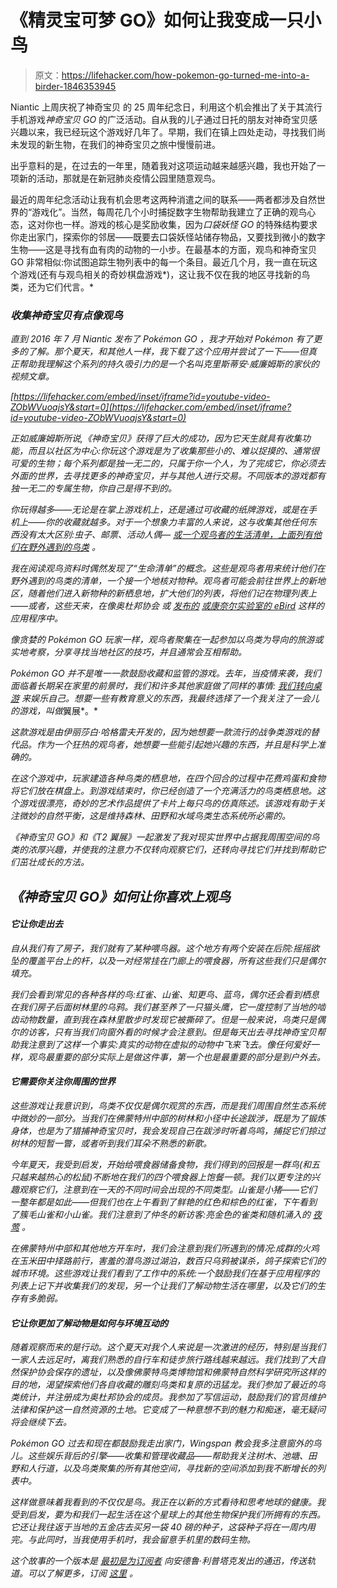 # 《精灵宝可梦 GO》如何让我变成一只小鸟

> 原文：<https://lifehacker.com/how-pokemon-go-turned-me-into-a-birder-1846353945>

Niantic 上周庆祝了神奇宝贝 的 25 周年纪念日，利用这个机会推出了关于其流行手机游戏*神奇宝贝 GO* 的广泛活动。自从我的儿子通过日托的朋友对神奇宝贝感兴趣以来，我已经玩这个游戏好几年了。早期，我们在镇上四处走动，寻找我们尚未发现的新生物，在我们的神奇宝贝之旅中慢慢前进。



出乎意料的是，在过去的一年里，随着我对这项运动越来越感兴趣，我也开始了一项新的活动，那就是在新冠肺炎疫情公园里随意观鸟。

最近的周年纪念活动让我有机会思考这两种消遣之间的联系——两者都涉及自然世界的“游戏化”。当然，每周花几个小时捕捉数字生物帮助我建立了正确的观鸟心态，这对你也一样。游戏的核心是奖励收集，因为*口袋妖怪 GO* 的特殊结构要求你走出家门，探索你的邻居——既要去口袋妖怪站储存物品，又要找到微小的数字生物——这是寻找有血有肉的动物的一小步。在最基本的方面，观鸟和神奇宝贝 GO 非常相似:你试图追踪生物列表中的每一个条目。最近几个月，我一直在玩这个游戏(还有与观鸟相关的奇妙棋盘游戏*)，这让我不仅在我的地区寻找新的鸟类，还为它们代言。*

### *收集神奇宝贝有点像观鸟*

*直到 2016 年 7 月 Niantic 发布了 *Pokémon GO* ，我才开始对 Pokémon 有了更多的了解。那个夏天，和其他人一样，我下载了这个应用并尝试了一下——但真正帮助我理解这个系列的持久吸引力的是一个名叫克里斯蒂安·威廉姆斯的家伙的视频文章。*

 *[https://lifehacker.com/embed/inset/iframe?id=youtube-video-ZObWVuoajsY&start=0](https://lifehacker.com/embed/inset/iframe?id=youtube-video-ZObWVuoajsY&start=0)* 

*正如威廉姆斯所说,《神奇宝贝》获得了巨大的成功，因为它天生就具有收集功能，而且以社区为中心:你玩这个游戏是为了收集那些小的、难以捉摸的、通常很可爱的生物；每个系列都是独一无二的，只属于你一个人，为了完成它，你必须去外面的世界，去寻找更多的神奇宝贝，并与其他人进行交易。不同版本的游戏都有独一无二的专属生物，你自己是得不到的。* 

*你玩得越多——无论是在掌上游戏机上，还是通过可收藏的纸牌游戏，或是在手机上——你的收藏就越多。对于一个想象力丰富的人来说，这与收集其他任何东西没有太大区别:虫子、邮票、活动人偶— [或一个观鸟者的生活清单，上面列有他们在野外遇到的鸟类](https://www.wild-bird-watching.com/bird-life-list.html) 。*

*我在阅读观鸟资料时偶然发现了“生命清单”的概念。这些是观鸟者用来统计他们在野外遇到的鸟类的清单，一个接一个地核对物种。观鸟者可能会前往世界上的新地区，随着他们进入新物种的新栖息地，扩大他们的列表，将他们记在物理列表上——或者，这些天来，在像奥杜邦协会 或 [发布的](https://ebird.org/home) [或康奈尔实验室的 eBird](https://www.audubon.org/app) 这样的应用程序中。*

*像贪婪的 Pokémon GO 玩家一样，观鸟者聚集在一起参加以鸟类为导向的旅游或实地考察，分享寻找当地社区的技巧，并且通常会互相帮助。*

*Pokémon GO 并不是唯一一款鼓励收藏和监管的游戏。去年，当疫情来袭，我们面临着长期呆在家里的前景时，我们和许多其他家庭做了同样的事情: [我们转向桌游](https://email.mg1.substack.com/c/eJxFkUmOhSAQhk_z2GkAwWHBojd9DcNQKi2CYWjj7ZvnW3RCaqCK8NdXWmZYQ7zFGVJGbzPn-wTh4UoOcoaISoI4WyMInqaJcYKMwAPVg0I2zUsEOKR1Ap1FOatltsE_3ePAMdqq5wazYek5ZcqYaWREMw6Y6InApPrPn7IYC16DCN7d8ymtQU5sOZ_p1X296Hc913W1VdUd4g6x1eGod7q4XCL8R42BtNf0lN7AYXWTN2hUkNE0qzygqaNYSM0S4lORKzRheUIdYvDy18aSkBUUU4IpZaSnfcdb0mptGMEaJCje4zoJ46ZXXc8ZjNMyLS-Gj5W0qaiUpd7f-lAUPwFcC60u3lu_bvKobesb11OvxObqj-JtvmfwUjkwIscCKH_28aCdV_AQ657MLLMgPWFkZJh1eCAfeJV2R0fejZShKsCE-sqLSiDC5eyZ5f4H1NqluQ) 来娱乐自己。想要一些有教育意义的东西，我最终选择了一个我关注了一会儿的游戏，叫做*翼展*。*

*这款游戏是由伊丽莎白·哈格雷夫开发的，因为她想要一款流行的战争类游戏的替代品。作为一个狂热的观鸟者，她想要一些能引起她兴趣的东西，并且是科学上准确的。*

*在这个游戏中，玩家建造各种鸟类的栖息地，在四个回合的过程中花费鸡蛋和食物将它们放在棋盘上。到游戏结束时，你已经创造了一个充满活力的鸟类栖息地。这个游戏很漂亮，奇妙的艺术作品提供了卡片上每只鸟的仿真陈述。该游戏有助于关注微妙的自然平衡，这是维持森林、田野和水域鸟类生态系统所必需的。*

*《神奇宝贝 GO》和《T2 翼展》一起激发了我对现实世界中占据我周围空间的鸟类的浓厚兴趣，并使我的注意力不仅转向观察它们，还转向寻找它们并找到帮助它们茁壮成长的方法。*

## *《神奇宝贝 GO》如何让你喜欢上观鸟*

#### *它让你走出去*

*自从我们有了房子，我们就有了某种喂鸟器。这个地方有两个安装在后院:摇摇欲坠的覆盖平台上的杆，以及一对经常挂在门廊上的喂食器，所有这些我们只是偶尔填充。*

*我们会看到常见的各种各样的鸟:红雀、山雀、知更鸟、蓝鸟，偶尔还会看到栖息在我们房子后面树林里的乌鸦。我们甚至养了一只猫头鹰，它一度控制了当地的啮齿动物数量，直到我在森林里散步时发现它被撕碎了。但是一般来说，鸟类只是偶尔的访客，只有当我们向窗外看的时候才会注意到。但是每天出去寻找神奇宝贝帮助我注意到了这样一个事实:真实的动物在虚拟的动物中飞来飞去。像任何爱好一样，观鸟最重要的部分实际上是做这件事，第一个也是最重要的部分是到户外去。* 

#### *它需要你关注你周围的世界*

*这些游戏让我意识到，鸟类不仅仅是偶尔观赏的东西，而是我们周围自然生态系统中微妙的一部分。当我们在佛蒙特州中部的树林和小径中长途跋涉，既是为了锻炼身体，也是为了猎捕神奇宝贝时，我会发现自己在跋涉时听着鸟鸣，捕捉它们掠过树林的短暂一瞥，或者听到我们耳朵不熟悉的新歌。*

*今年夏天，我受到启发，开始给喂食器储备食物，我们得到的回报是一群鸟(和五只越来越热心的松鼠)不断地在我们的四个喂食器上饱餐一顿。我们以更专注的兴趣观察它们，注意到在一天的不同时间会出现的不同类型。山雀是小猪——它们一整年都是如此——但我们也在上午看到了鲜艳的红色和棕色的红雀，下午看到了簇毛山雀和小山雀。我们注意到了仲冬的新访客:亮金色的雀类和随机涌入的 [夜莺](https://email.mg1.substack.com/c/eJwlkUGOhCAQRU_T7MYAIuKCxWzmGgaoaptpBAM4xtsP2gkBfv0i9fNwpuKS8qm3VCq5trmeG-qIRwlYK2ayF8yzB83oNE1iYAQ0HbkbLfFlfmbE1figybbb4J2pPsW7W40DJS_dSwGCO5BPVFSCUrRpAODMKjX28JlpdvAYHeoUwzlvxgMJ-lXrVh7994P_tHUcR2d9hmIi2JDSWjqX1mZcRR-XdjO1ZuNqE193ZyvhH8ZLLzkVi-ZdvnzO-3albC7xmlPOKOeCSS77oWOdcyAYdWjQDpIKC2IAaXs5CFTTc3o-BF0X1pXdlmrc-wpBsv5NGDrs3B6vcS-ztrblAnP7jc3cznWPvp4zRmMDgq55R1I_5G-I84IRc_sRmE3VTDLBlKCipyP7YGpce66GXnFBWgBI7VXUDUjGI_itmvc_60GeFw) 。* 

*在佛蒙特州中部和其他地方开车时，我们会注意到我们所遇到的情况:成群的火鸡在玉米田中择路前行，害羞的潜鸟游过湖泊，数百只乌鸦被谋杀，鸽子探索它们的城市环境。这些游戏让我们看到了工作中的系统:一个鼓励我们在基于应用程序的列表上记下并收集我们的发现，另一个让我们了解动物生活在哪里，以及它们的生存有多脆弱。* 

#### *它让你更加了解动物是如何与环境互动的*

*随着观察而来的是行动。这个夏天对我个人来说是一次激进的经历，特别是当我们一家人去远足时，离我们熟悉的自行车和徒步旅行路线越来越远。我们找到了大自然保护协会保存的遗址，以及像佛蒙特鸟类博物馆和佛蒙特自然科学研究所这样的目的地，渴望探索他们各自收藏的雕刻鸟类和复原的迅猛龙。我们参加了最近的鸟类统计，并注册成为奥杜邦协会的成员。我参加了写信运动，鼓励我们的官员维护法律和保护这一自然资源的土地。它变成了一种意想不到的魅力和痴迷，毫无疑问将会继续下去。*

*Pokémon GO 过去和现在都鼓励我走出家门，Wingspan 教会我多注意窗外的鸟儿。这些娱乐背后的引擎——收集和管理收藏品——帮助我关注树木、池塘、田野和人行道，以及鸟类聚集的所有其他空间，寻找新的空间添加到我不断增长的列表中。* 

*这样做意味着我看到的不仅仅是鸟。我正在以新的方式看待和思考地球的健康。我受到启发，要为和我们一起生活在这个星球上的其他生物保护我们所拥有的东西。它还让我往返于当地的五金店去买另一袋 40 磅的种子，这袋种子将在一周内用完。与此同时，当我使用手机时，我会留意手机里的数码生物。*

**这个故事的一个版本是* [*最初是为订阅者*](https://andrewliptak.substack.com/p/pokemon-go-wingspan-birds-birding-gaming-action) *向安德鲁·利普塔克发出的通迅，传送轨道。可以了解更多，订阅* [*这里*](https://andrewliptak.substack.com/subscribe) *。**